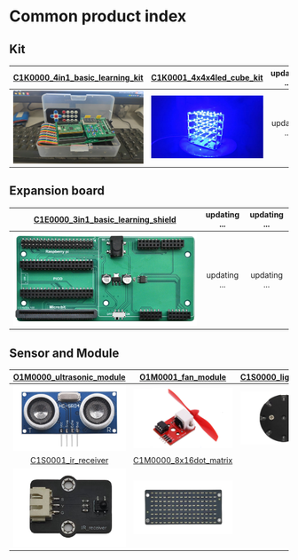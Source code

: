 # Common product index

## Kit
| [C1K0000_4in1_basic_learning_kit](../C1K0000_4in1_basic_learning_kit/C1K0000_4in1_basic_learning_kit.md) | [C1K0001_4x4x4led_cube_kit](../C1K0001_4x4x4led_cube_kit/C1K0001_4x4x4led_cube_kit.md) | updating ... |
| :--: | :--: | :--: |
| [![img](../../_static/common_product/C1K0000_4in1_basic_learning_kit/9img.png)](../C1E0000_3in1_basic_learning_shield/C1E0000_3in1_basic_learning_shield.md) | ![Img](../../_static/common_product/C1K0001_4x4x4led_cube_kit/4img.png) | updating ... |

## Expansion board
| [C1E0000_3in1_basic_learning_shield](../C1E0000_3in1_basic_learning_shield/C1E0000_3in1_basic_learning_shield.md) | updating ... | updating ... |
| :--: | :--: | :--: |
| [![img](../../_static/common_product/C1E0000_3in1_basic_learning_shield/1img.png)](../C1E0000_3in1_basic_learning_shield/C1E0000_3in1_basic_learning_shield.md) | updating ... | updating ... |

## Sensor and Module
| [O1M0000_ultrasonic_module](../../outsourcing/O1M0000_ultrasonic_module/O1M0000_ultrasonic_module.md) | [O1M0001_fan_module](../../outsourcing/O1M0001_fan_module/O1M0001_fan_module.md) | [C1S0000_light_sensor](../C1S0000_light_sensor/C1S0000_light_sensor.md) |        
| :--: | :--: | :--: |
| [![img](../../_static/outsourcing/O1M0000_ultrasonic_module/1img.png)](../../outsourcing/O1M0000_ultrasonic_module/O1M0000_ultrasonic_module.md) | [![img](../../_static/outsourcing/O1M0001_fan_module/1img.png)](../../outsourcing/O1M0001_fan_module/O1M0001_fan_module.md) | [![img](../../_static/common_product/C1S0000_light_sensor/1img.png)](../C1S0000_light_sensor/C1S0000_light_sensor.md) |
| [C1S0001_ir_receiver](../C1S0001_ir_receiver/C1S0001_ir_receiver.md) | [C1M0000_8x16dot_matrix](../C1M0000_8x16dot_matrix/C1M0000_8x16dot_matrix.md) |  |    
| [![Img](../../_static/common_product/C1S0001_ir_receiver/3img.png)](../C1S0001_ir_receiver/C1S0001_ir_receiver.md) | [![Img](../../_static/common_product/C1M0000_8x16dot_matrix/3img.png)](../C1M0000_8x16dot_matrix/C1M0000_8x16dot_matrix.md) |  |    
